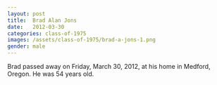 ```yaml
---
layout: post
title:  Brad Alan Jons
date:   2012-03-30
categories: class-of-1975
images: /assets/class-of-1975/brad-a-jons-1.png
gender: male
---
```

Brad passed away on Friday, March 30, 2012, at his home in Medford, Oregon.  He was 54 years old.  
